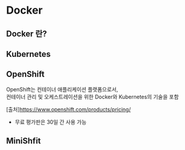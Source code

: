 # Docker

## Docker 란?

## Kubernetes

## OpenShift
OpenShift는 컨테이너 애플리케이션 플랫폼으로서,   
컨테이너 관리 및 오케스트레이션을 위한 Docker와 Kubernetes의 기술을 포함  


[출처]https://www.openshift.com/products/pricing/
- 무료 평가판은 30일 간 사용 가능

## MiniShfit
